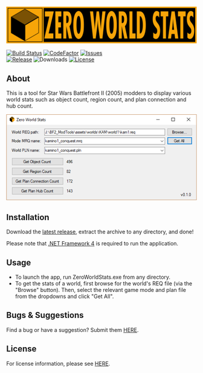 ![Zero World Stats preview](Resources/app_banner.png)

[![Build Status](https://travis-ci.org/marth8880/ZeroWorldStats.svg?branch=master&maxAge=300)](https://travis-ci.org/marth8880/ZeroWorldStats)
[![CodeFactor](https://www.codefactor.io/repository/github/marth8880/ZeroWorldStats/badge)](https://www.codefactor.io/repository/github/marth8880/zeroworldstats/overview/master)
[![Issues](https://img.shields.io/github/issues/marth8880/ZeroWorldStats.svg?maxAge=60)](https://github.com/marth8880/ZeroMunge/issues)  
[![Release](https://img.shields.io/github/release/marth8880/ZeroWorldStats.svg?label=latest%20release&maxAge=300)](https://github.com/marth8880/ZeroWorldStats/releases/latest)
![Downloads](https://img.shields.io/github/downloads/marth8880/ZeroWorldStats/latest/total.svg?maxAge=60)
[![License](https://img.shields.io/badge/License-BSD%203--Clause-blue.svg?label=license)](https://opensource.org/licenses/BSD-3-Clause)

## About

This is a tool for Star Wars Battlefront II (2005) modders to display various world stats such as object count, region count, and plan connection and hub count.

![Zero World Stats preview](ReleaseImages/v0.1.0/01.png)

## Installation

Download the [latest release](https://github.com/marth8880/ZeroWorldStats/releases/latest), extract the archive to any directory, and done! 

Please note that [.NET Framework 4](https://www.microsoft.com/en-us/download/details.aspx?id=17718) is required to run the application.

## Usage

- To launch the app, run ZeroWorldStats.exe from any directory.
- To get the stats of a world, first browse for the world's REQ file (via the "Browse" button). Then, select the relevant game mode and plan file from the dropdowns and click "Get All".

## Bugs & Suggestions

Find a bug or have a suggestion? Submit them [HERE](https://github.com/marth8880/ZeroWorldStats/issues).

## License

For license information, please see [HERE](LICENSE.md).

